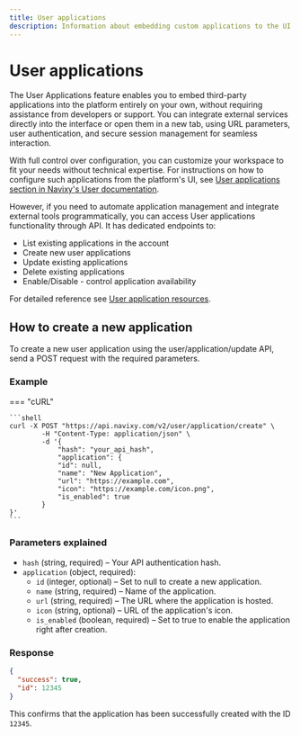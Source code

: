 ```yaml
---
title: User applications
description: Information about embedding custom applications to the UI on user's own
---
```


# User applications

The User Applications feature enables you to embed third-party applications into the platform entirely on your own, without requiring assistance from developers or support. You can integrate external services directly into the interface or open them in a new tab, using URL parameters, user authentication, and secure session management for seamless interaction.

With full control over configuration, you can customize your workspace to fit your needs without technical expertise. For instructions on how to configure such applications from the platform's UI, see [User applications section in Navixy's User documentation](https://docs.navixy.com/user-guide/user-applications).

However, if you need to automate application management and integrate external tools programmatically, you can access User applications functionality through API. It has dedicated endpoints to:

* List existing applications in the account
* Create new user applications
* Update existing applications
* Delete existing applications
* Enable/Disable - control application availability

For detailed reference see [User application resources](../../backend-api/resources/commons/user/applications/).

## How to create a new application

To create a new user application using the user/application/update API, send a POST request with the required parameters.

### Example

\=== "cURL"

````
```shell
curl -X POST "https://api.navixy.com/v2/user/application/create" \
        -H "Content-Type: application/json" \
        -d '{
            "hash": "your_api_hash",
            "application": {
            "id": null,
            "name": "New Application",
            "url": "https://example.com",
            "icon": "https://example.com/icon.png",
            "is_enabled": true
        }
}'
```
````

### Parameters explained

* `hash` (string, required) – Your API authentication hash.
* `application` (object, required):
  * `id` (integer, optional) – Set to null to create a new application.
  * `name` (string, required) – Name of the application.
  * `url` (string, required) – The URL where the application is hosted.
  * `icon` (string, optional) – URL of the application's icon.
  * `is_enabled` (boolean, required) – Set to true to enable the application right after creation.

### Response

```json
{
  "success": true,
  "id": 12345
}
```

This confirms that the application has been successfully created with the ID `12345`.
